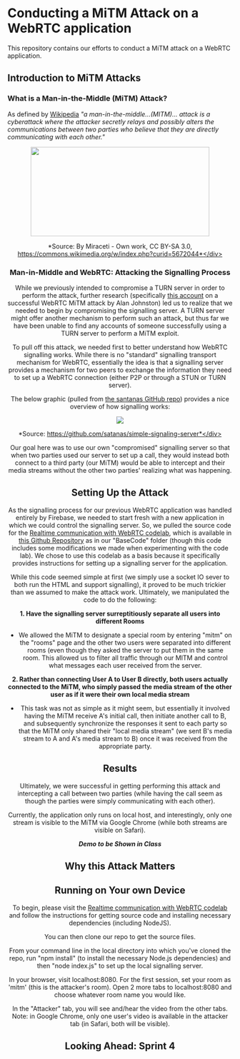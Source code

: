 # Conducting a MiTM Attack on a WebRTC application
This repository contains our efforts to conduct a MiTM attack on a WebRTC application.

## Introduction to MiTM Attacks

### What is a Man-in-the-Middle (MiTM) Attack?

As defined by [Wikipedia](https://en.wikipedia.org/wiki/Man-in-the-middle_attack) *"a man-in-the-middle...(MITM)... attack is a cyberattack where the attacker secretly relays and possibly alters the communications between two parties who believe that they are directly communicating with each other."*

<div align="center"><a href="url"><img src="https://upload.wikimedia.org/wikipedia/commons/e/e7/Man_in_the_middle_attack.svg" align="center" height="200" width="400" ></a>
  
*Source: By Miraceti - Own work, CC BY-SA 3.0, https://commons.wikimedia.org/w/index.php?curid=5672044*</div>

### Man-in-Middle and WebRTC: Attacking the Signalling Process
While we previously intended to compromise a TURN server in order to perform the attack, further research (specifically [this account](https://webrtchacks.com/webrtc-and-man-in-the-middle-attacks/) on a successful WebRTC MiTM attack by Alan Johnston) led us to realize that we needed to begin by compromising the signalling server. A TURN server might offer another mechanism to perform such an attack, but thus far we have been unable to find any accounts of someone successfully using a TURN server to perform a MiTM exploit. 

To pull off this attack, we needed first to better understand how WebRTC signalling works. While there is no "standard" signalling transport mechanism for WebRTC, essentially the idea is that a signalling server provides a mechanism for two peers to exchange the information they need to set up a WebRTC connection (either P2P or through a STUN or TURN server).

The below graphic (pulled from [the santanas GitHub repo](https://github.com/satanas/simple-signaling-server)) provides a nice overview of how signalling works:
<div align="center"><a href="url"><img src="https://raw.githubusercontent.com/satanas/simple-signaling-server/master/doc/RTCPeerConnection-diagram.png" align="center"></a>
  
*Source: https://github.com/satanas/simple-signaling-server*</div>

Our goal here was to use our own "compromised" signalling server so that when two parties used our server to set up a call, they would instead both connect to a third party (our MiTM) would be able to intercept and their media streams without the other two parties' realizing what was happening.

## Setting Up the Attack

As the signalling process for our previous WebRTC application was handled entirely by Firebase, we needed to start fresh with a new application in which we could control the signalling server. So, we pulled the source code for the [Realtime communication with WebRTC codelab](https://codelabs.developers.google.com/codelabs/webrtc-web/#0), which is available in [this Github Repository](github.com/googlecodelabs/webrtc-web) as in our "BaseCode" folder (though this code includes some modifications we made when experimenting with the code lab). We chose to use this codelab as a basis because it specifically provides instructions for setting up a signalling server for the application.

While this code seemed simple at first (we simply use a socket IO sever to both run the HTML and support signalling), it proved to be much trickier than we assumed to make the attack work. Ultimately, we manipulated the code to do the following:

**1. Have the signalling server surreptitiously separate all users into different Rooms**

  - We allowed the MiTM to designate a special room by entering "mitm" on the "rooms" page and the other two users were separated into different rooms (even though they asked the server to put them in the same room. This allowed us to filter all traffic through our MITM and control what messages each user received from the server.
  
**2. Rather than connecting User A to User B directly, both users actually connected to the MiTM, who simply passed the media stream of the other user as if it were their own local media stream**

  - This task was not as simple as it might seem, but essentially it involved having the MiTM receive A's initial call, then initiate another call to B, and subsequently synchronize the responses it sent to each party so that the MiTM only shared their "local media stream" (we sent B's media stream to A and A's media stream to B) once it was received from the appropriate party.


## Results

Ultimately, we were successful in getting performing this attack and intercepting a call between two parties (while having the call seem as though the parties were simply communicating with each other). 

Currently, the application only runs on local host, and interestingly, only one stream is visible to the MiTM via Google Chrome (while both streams are visible on Safari). 

***Demo to be Shown in Class***

## Why this Attack Matters

## Running on Your own Device
To begin, please visit the [Realtime communication with WebRTC codelab](https://codelabs.developers.google.com/codelabs/webrtc-web/#0) and follow the instructions for getting source code and installing necessary dependencies (including NodeJS). 

You can then clone our repo to get the source files. 

From your command line in the local directory into which you've cloned the repo, run "npm install" (to install the necessary Node.js dependencies) and then "node index.js" to set up the local signalling server.

In your browser, visit localhost:8080. For the first session, set your room as 'mitm' (this is the attacker's room). Open 2 more tabs to localhost:8080 and choose whatever room name you would like.

In the "Attacker" tab, you will see and/hear the video from the other tabs. Note: in Google Chrome, only one user's video is available in the attacker tab (in Safari, both will be visible).

## Looking Ahead: Sprint 4
